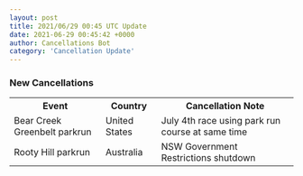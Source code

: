 ```yaml
---
layout: post
title: 2021/06/29 00:45 UTC Update
date: 2021-06-29 00:45:42 +0000
author: Cancellations Bot
category: 'Cancellation Update'
---
```


<h3>New Cancellations</h3>
<table style='width: 100%'>
    <tr>
        <th>Event</th>
        <th>Country</th>
        <th>Cancellation Note</th>
    </tr>
    <tr>
        <td>Bear Creek Greenbelt parkrun</td>
        <td>United States</td>
        <td>July 4th race using park run course at same time</td>
    </tr>
    <tr>
        <td>Rooty Hill parkrun</td>
        <td>Australia</td>
        <td>NSW Government Restrictions shutdown</td>
    </tr>
</table>

